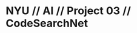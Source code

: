 # NYU // AI // Project 03 // CodeSearchNet
<!--stackedit_data:
eyJoaXN0b3J5IjpbLTIwMjMzODE4ODVdfQ==
-->